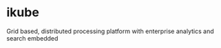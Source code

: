 ikube
=====

Grid based, distributed processing platform with enterprise analytics and search embedded

